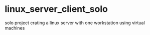 # linux_server_client_solo
solo project crating a linux server with one workstation using virtual machines

